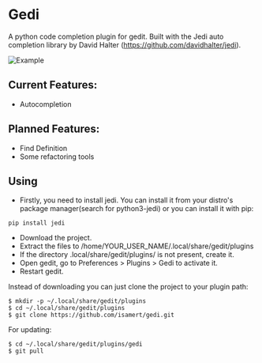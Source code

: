 # Gedi
A python code completion plugin for gedit. Built with the Jedi auto completion library by David Halter (https://github.com/davidhalter/jedi).

![Example](/screenshots/completion-1.png)

## Current Features:
- Autocompletion

## Planned Features:
- Find Definition
- Some refactoring tools

## Using
- Firstly, you need to install jedi. You can install it from your distro's package manager(search for python3-jedi) or you can install it with pip:
```
pip install jedi
```
- Download the project.
- Extract the files to /home/YOUR_USER_NAME/.local/share/gedit/plugins
- If the directory .local/share/gedit/plugins/ is not present, create it.
- Open gedit, go to Preferences > Plugins > Gedi to activate it.
- Restart gedit.

Instead of downloading you can just clone the project to your plugin path:
```
$ mkdir -p ~/.local/share/gedit/plugins
$ cd ~/.local/share/gedit/plugins
$ git clone https://github.com/isamert/gedi.git
```
For updating:
```
$ cd ~/.local/share/gedit/plugins/gedi
$ git pull
```
